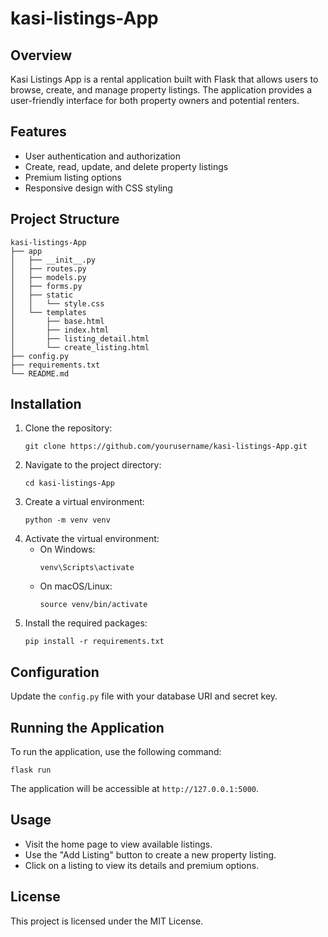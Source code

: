 # kasi-listings-App

## Overview
Kasi Listings App is a rental application built with Flask that allows users to browse, create, and manage property listings. The application provides a user-friendly interface for both property owners and potential renters.

## Features
- User authentication and authorization
- Create, read, update, and delete property listings
- Premium listing options
- Responsive design with CSS styling

## Project Structure
```
kasi-listings-App
├── app
│   ├── __init__.py
│   ├── routes.py
│   ├── models.py
│   ├── forms.py
│   ├── static
│   │   └── style.css
│   └── templates
│       ├── base.html
│       ├── index.html
│       ├── listing_detail.html
│       └── create_listing.html
├── config.py
├── requirements.txt
└── README.md
```

## Installation
1. Clone the repository:
   ```
   git clone https://github.com/yourusername/kasi-listings-App.git
   ```
2. Navigate to the project directory:
   ```
   cd kasi-listings-App
   ```
3. Create a virtual environment:
   ```
   python -m venv venv
   ```
4. Activate the virtual environment:
   - On Windows:
     ```
     venv\Scripts\activate
     ```
   - On macOS/Linux:
     ```
     source venv/bin/activate
     ```
5. Install the required packages:
   ```
   pip install -r requirements.txt
   ```

## Configuration
Update the `config.py` file with your database URI and secret key.

## Running the Application
To run the application, use the following command:
```
flask run
```
The application will be accessible at `http://127.0.0.1:5000`.

## Usage
- Visit the home page to view available listings.
- Use the "Add Listing" button to create a new property listing.
- Click on a listing to view its details and premium options.

## License
This project is licensed under the MIT License.